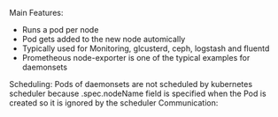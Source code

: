 Main Features:
- Runs a pod per node
- Pod gets added to the new node automically
- Typically used for Monitoring, glcusterd, ceph, logstash and fluentd
- Prometheous node-exporter is one of the typical examples for daemonsets

Scheduling:
Pods of daemonsets are not scheduled by kubernetes scheduler because .spec.nodeName field is specified when the Pod is created so it is ignored by the scheduler
Communication:

